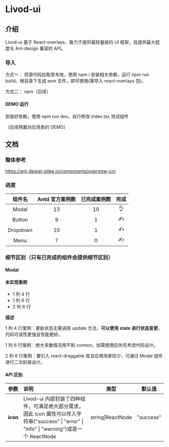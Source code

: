 # Livod-ui

## 介绍

Livod-ui 基于 React-overlays，致力于提供最轻量级的 UI 框架，且提供最大程度与 Ant-design 兼容的 API。

### 导入

方式一： 将源代码拉取至本地，使用 npm i 安装相关依赖，运行 npm run build。根目录下生成 esm 文件，即可使用(需导入 react-overlays 包)。

方式二： npm（后续）

#### DEMO 运行

安装好依赖，使用 npm run dev，自行修改 index.tsx 测试组件

（后续预置对应场景的 DEMO）

## 文档

### 整体参考

https://ant-design.gitee.io/components/overview-cn/

### 进度

|  组件名  | Antd 官方案例数 | 已完成案例数 | 完成 |
| :------: | :-------------: | :----------: | :--: |
|  Modal   |       13        |      10      |  👌  |
|  Button  |        9        |      1       |  ✍️  |
| Dropdown |       10        |      1       |  ✍️  |
|   Menu   |        7        |      0       |  ✍️  |

### 细节区别（只有已完成的组件会提供细节区别）

#### Modal

#### 未实现案例

- 1 列 4 行
- 1 列 6 行
- 2 列 6 行

**描述**

1 列 4 行案例：更新状态无需调用 update 方法，**可以使用 state 进行状态变更**，代码可读性更强且性能更好。

1 列 6 行案例：绝大多数情况用不到 context，如需使用应优先考虑代码设计。

2 列 6 行案例：要引入 react-draggable 库且应用场景较少，可通过 Modal 组件进行二次封装设计。

#### API 区别

|   参数   | 说明                                                                                                                                         |       类型        |  默认值   |
| :------: | :------------------------------------------------------------------------------------------------------------------------------------------- | :---------------: | :-------: |
| **icon** | Livod-ui 内部封装了四种组件，可满足绝大部分需求，因此 icon 属性可以传入字符串("success" \| "error" \| "info" \| "warning")或是一个 ReactNode | string\|ReactNode | "success" |
